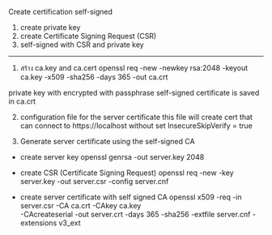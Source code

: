 Create certification self-signed

1. create private key
2. create Certificate Signing Request (CSR)
3. self-signed with CSR and private key

--------------------------------

1. สร้าง ca.key and ca.cert
openssl req -new -newkey rsa:2048 -keyout ca.key -x509 -sha256 -days 365 -out ca.crt

private key with encrypted with passphrase
self-signed certificate is saved in ca.crt

2. configuration file for the server certificate
this file will create cert that can connect to https://localhost without set InsecureSkipVerify  = true

3.  Generate server certificate using the self-signed CA
- create server key
openssl genrsa -out server.key 2048

- create CSR (Certificate Signing Request)
openssl req -new -key server.key -out server.csr -config server.cnf

- create server certificate with self signed CA
openssl x509 -req -in server.csr -CA ca.crt -CAkey ca.key \
-CAcreateserial -out server.crt -days 365 -sha256 -extfile server.cnf -extensions v3_ext










